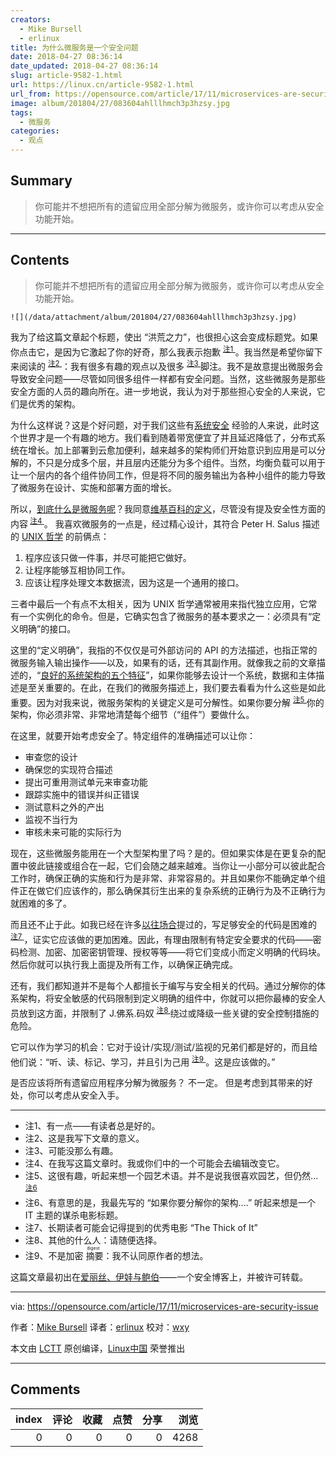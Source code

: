 ```yaml
---
creators:
  - Mike Bursell
  - erlinux
title: 为什么微服务是一个安全问题
date: 2018-04-27 08:36:14
date_updated: 2018-04-27 08:36:14
slug: article-9582-1.html
url: https://linux.cn/article-9582-1.html
url_from: https://opensource.com/article/17/11/microservices-are-security-issue
image: album/201804/27/083604ahlllhmch3p3hzsy.jpg
tags:
  - 微服务
categories:
  - 观点
---
```


## Summary

> 你可能并不想把所有的遗留应用全部分解为微服务，或许你可以考虑从安全功能开始。

***

<!-- more -->

## Contents

> 
> 你可能并不想把所有的遗留应用全部分解为微服务，或许你可以考虑从安全功能开始。
> 
> 
> 

`![](/data/attachment/album/201804/27/083604ahlllhmch3p3hzsy.jpg)`

我为了给这篇文章起个标题，使出 “洪荒之力”，也很担心这会变成标题党。如果你点击它，是因为它激起了你的好奇，那么我表示抱歉 <sup> <a href="https://opensource.com/article/17/11/microservices-are-security-issue#1">  注1 </a></sup> 。我当然是希望你留下来阅读的 <sup> <a href="https://opensource.com/article/17/11/microservices-are-security-issue#2">  注2 </a></sup> ：我有很多有趣的观点以及很多 <sup> <a href="https://opensource.com/article/17/11/microservices-are-security-issue#3">  注3 </a></sup> 脚注。我不是故意提出微服务会导致安全问题——尽管如同很多组件一样都有安全问题。当然，这些微服务是那些安全方面的人员的趣向所在。进一步地说，我认为对于那些担心安全的人来说，它们是优秀的架构。

为什么这样说？这是个好问题，对于我们这些有[系统安全](https://aliceevebob.com/2017/03/14/systems-security-why-it-matters/) 经验的人来说，此时这个世界才是一个有趣的地方。我们看到随着带宽便宜了并且延迟降低了，分布式系统在增长。加上部署到云愈加便利，越来越多的架构师们开始意识到应用是可以分解的，不只是分成多个层，并且层内还能分为多个组件。当然，均衡负载可以用于让一个层内的各个组件协同工作，但是将不同的服务输出为各种小组件的能力导致了微服务在设计、实施和部署方面的增长。

所以，[到底什么是微服务呢](https://opensource.com/resources/what-are-microservices)？我同意[维基百科的定义](https://en.wikipedia.org/wiki/Microservices)，尽管没有提及安全性方面的内容<sup> <a href="https://opensource.com/article/17/11/microservices-are-security-issue#4">  注4 </a></sup> 。 我喜欢微服务的一点是，经过精心设计，其符合 Peter H. Salus 描述的 [UNIX 哲学](https://en.wikipedia.org/wiki/Unix_philosophy) 的前俩点：

1. 程序应该只做一件事，并尽可能把它做好。
2. 让程序能够互相协同工作。
3. 应该让程序处理文本数据流，因为这是一个通用的接口。

三者中最后一个有点不太相关，因为 UNIX 哲学通常被用来指代独立应用，它常有一个实例化的命令。但是，它确实包含了微服务的基本要求之一：必须具有“定义明确”的接口。

这里的“定义明确”，我指的不仅仅是可外部访问的 API 的方法描述，也指正常的微服务输入输出操作——以及，如果有的话，还有其副作用。就像我之前的文章描述的，“[良好的系统架构的五个特征](https://opensource.com/article/17/10/systems-architect)”，如果你能够去设计一个系统，数据和主体描述是至关重要的。在此，在我们的微服务描述上，我们要去看看为什么这些是如此重要。因为对我来说，微服务架构的关键定义是可分解性。如果你要分解 <sup> <a href="https://opensource.com/article/17/11/microservices-are-security-issue#5">  注5 </a></sup> 你的架构，你必须非常、非常地清楚每个细节（“组件”）要做什么。

在这里，就要开始考虑安全了。特定组件的准确描述可以让你：

* 审查您的设计
* 确保您的实现符合描述
* 提出可重用测试单元来审查功能
* 跟踪实施中的错误并纠正错误
* 测试意料之外的产出
* 监视不当行为
* 审核未来可能的实际行为

现在，这些微服务能用在一个大型架构里了吗？是的。但如果实体是在更复杂的配置中彼此链接或组合在一起，它们会随之越来越难。当你让一小部分可以彼此配合工作时，确保正确的实施和行为是非常、非常容易的。并且如果你不能确定单个组件正在做它们应该作的，那么确保其衍生出来的复杂系统的正确行为及不正确行为就困难的多了。

而且还不止于此。如我已经在许多[以往场合](https://opensource.com/users/mikecamel)提过的，写足够安全的代码是困难的<sup> <a href="https://opensource.com/article/17/11/microservices-are-security-issue#7">  注7 </a></sup> ，证实它应该做的更加困难。因此，有理由限制有特定安全要求的代码——密码检测、加密、加密密钥管理、授权等等——将它们变成小而定义明确的代码块。然后你就可以执行我上面提及所有工作，以确保正确完成。

还有，我们都知道并不是每个人都擅长于编写与安全相关的代码。通过分解你的体系架构，将安全敏感的代码限制到定义明确的组件中，你就可以把你最棒的安全人员放到这方面，并限制了 J.佛系.码奴 <sup> <a href="https://opensource.com/article/17/11/microservices-are-security-issue#8">  注8 </a></sup> 绕过或降级一些关键的安全控制措施的危险。

它可以作为学习的机会：它对于设计/实现/测试/监视的兄弟们都是好的，而且给他们说：“听、读、标记、学习，并且引为己用 <sup> <a href="https://opensource.com/article/17/11/microservices-are-security-issue#9">  注9 </a></sup> 。这是应该做的。”

是否应该将所有遗留应用程序分解为微服务？ 不一定。 但是考虑到其带来的好处，你可以考虑从安全入手。

---

* 注1、有一点——有读者总是好的。
* 注2、这是我写下文章的意义。
* 注3、可能没那么有趣。
* 注4、在我写这篇文章时。我或你们中的一个可能会去编辑改变它。
* 注5、这很有趣，听起来想一个园艺术语。并不是说我很喜欢园艺，但仍然... <sup> <a href="https://opensource.com/article/17/11/microservices-are-security-issue#6">  注6 </a></sup>
* 注6、有意思的是，我最先写的 “如果你要分解你的架构....” 听起来想是一个 IT 主题的谋杀电影标题。
* 注7、长期读者可能会记得提到的优秀电影 “The Thick of It”
* 注8、其他的什么人：请随便选择。
* 注9、不是加密<ruby> 摘要 <rt>  digest </rt></ruby>：我不认同原作者的想法。

这篇文章最初出在[爱丽丝、伊娃与鲍伯](https://zh.wikipedia.org/zh-hans/%E6%84%9B%E9%BA%97%E7%B5%B2%E8%88%87%E9%AE%91%E4%BC%AF)——一个安全博客上，并被许可转载。

---

via: <https://opensource.com/article/17/11/microservices-are-security-issue>

作者：[Mike Bursell](https://opensource.com/users/mikecamel) 译者：[erlinux](https://itxdm.me) 校对：[wxy](https://github.com/wxy)

本文由 [LCTT](https://github.com/LCTT/TranslateProject) 原创编译，[Linux中国](https://linux.cn/) 荣誉推出

***

## Comments


|   index |   评论 |   收藏 |   点赞 |   分享 |   浏览 |
|--------:|-------:|-------:|-------:|-------:|-------:|
|       0 |      0 |      0 |      0 |      0 |   4268 |
